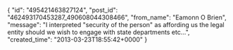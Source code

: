  {
   "id": "495421463827124",
   "post_id": "462493170453287_490608044308466",
   "from_name": "Eamonn O Brien",
   "message": "I interpreted \"security of the person\" as affording us the legal entity should we wish to engage with state departments etc...",
   "created_time": "2013-03-23T18:55:42+0000"
 }
